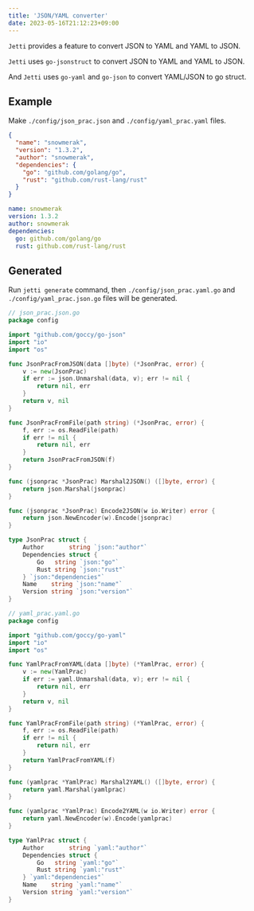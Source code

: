 ```yaml
---
title: 'JSON/YAML converter'
date: 2023-05-16T21:12:23+09:00
---
```


`Jetti` provides a feature to convert JSON to YAML and YAML to JSON.

`Jetti` uses `go-jsonstruct` to convert JSON to YAML and YAML to JSON.

And `Jetti` uses `go-yaml` and `go-json` to convert YAML/JSON to go struct.

## Example

Make `./config/json_prac.json` and `./config/yaml_prac.yaml` files.

```json
{
  "name": "snowmerak",
  "version": "1.3.2",
  "author": "snowmerak",
  "dependencies": {
    "go": "github.com/golang/go",
    "rust": "github.com/rust-lang/rust"
  }
}
```

```yaml
name: snowmerak
version: 1.3.2
author: snowmerak
dependencies:
  go: github.com/golang/go
  rust: github.com/rust-lang/rust
```

## Generated

Run `jetti generate` command, then `./config/json_prac.yaml.go` and `./config/yaml_prac.json.go` files will be generated.

```go
// json_prac.json.go
package config

import "github.com/goccy/go-json"
import "io"
import "os"

func JsonPracFromJSON(data []byte) (*JsonPrac, error) {
	v := new(JsonPrac)
	if err := json.Unmarshal(data, v); err != nil {
		return nil, err
	}
	return v, nil
}

func JsonPracFromFile(path string) (*JsonPrac, error) {
	f, err := os.ReadFile(path)
	if err != nil {
		return nil, err
	}
	return JsonPracFromJSON(f)
}

func (jsonprac *JsonPrac) Marshal2JSON() ([]byte, error) {
	return json.Marshal(jsonprac)
}

func (jsonprac *JsonPrac) Encode2JSON(w io.Writer) error {
	return json.NewEncoder(w).Encode(jsonprac)
}

type JsonPrac struct {
	Author       string `json:"author"`
	Dependencies struct {
		Go   string `json:"go"`
		Rust string `json:"rust"`
	} `json:"dependencies"`
	Name    string `json:"name"`
	Version string `json:"version"`
}
```

```go
// yaml_prac.yaml.go
package config

import "github.com/goccy/go-yaml"
import "io"
import "os"

func YamlPracFromYAML(data []byte) (*YamlPrac, error) {
	v := new(YamlPrac)
	if err := yaml.Unmarshal(data, v); err != nil {
		return nil, err
	}
	return v, nil
}

func YamlPracFromFile(path string) (*YamlPrac, error) {
	f, err := os.ReadFile(path)
	if err != nil {
		return nil, err
	}
	return YamlPracFromYAML(f)
}

func (yamlprac *YamlPrac) Marshal2YAML() ([]byte, error) {
	return yaml.Marshal(yamlprac)
}

func (yamlprac *YamlPrac) Encode2YAML(w io.Writer) error {
	return yaml.NewEncoder(w).Encode(yamlprac)
}

type YamlPrac struct {
	Author       string `yaml:"author"`
	Dependencies struct {
		Go   string `yaml:"go"`
		Rust string `yaml:"rust"`
	} `yaml:"dependencies"`
	Name    string `yaml:"name"`
	Version string `yaml:"version"`
}
```

